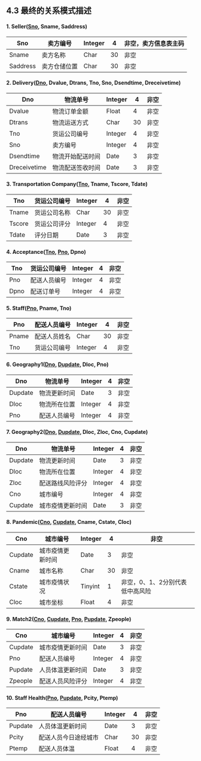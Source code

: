 ## 4.3 最终的关系模式描述

#### 1. Seller(<u>**Sno**</u>, Sname, Saddress)
| Sno      | 卖方编号     | Integer | 4  | 非空，卖方信息表主码 |
|----------|--------------|---------|----|----------------------|
| Sname    | 卖方名称     | Char    | 30 | 非空                 |
| Saddress | 卖方仓储位置 | Char    | 30 | 非空                 |

#### 2. Delivery(<u>**Dno**</u>, Dvalue, Dtrans, Tno, Sno, Dsendtime, Dreceivetime)
| Dno    | 物流单号     | Integer | 4  | 非空 |
|--------|--------------|---------|----|------|
| Dvalue | 物流订单金额 | Float   | 4  | 非空 |
| Dtrans | 物流运送方式 | Char    | 30 | 非空 |
| Tno    | 货运公司编号 | Integer | 4  | 非空 |
| Sno    | 卖方编号     | Integer | 4  | 非空 |
| Dsendtime | 物流开始配送时间 | Date | 3  | 非空 |
| Dreceivetime | 物流配送签收时间 | Date | 3  | 非空 |

#### 3. Transportation Company(<u>**Tno**</u>, Tname, Tscore, Tdate)
| Tno   | 货运公司编号 | Integer | 4  | 非空 |
|-------|--------------|---------|----|------|
| Tname | 货运公司名称 | Char    | 30 | 非空 |
| Tscore | 货运公司评分 | Integer | 4 | 非空 |
| Tdate | 评分日期 | Date  | 3 | 非空 |

#### 4. Acceptance(<u>**Tno**</u>, <u>**Pno**</u>, Dpno)
| Tno  | 货运公司编号 | Integer | 4 | 非空 |
|------|--------------|---------|---|------|
| Pno  | 配送人员编号 | Integer | 4 | 非空 |
| Dpno | 配送订单号   | Integer | 4 | 非空 |

#### 5. Staff(<u>**Pno**</u>, Pname, Tno)
| Pno   | 配送人员编号 | Integer | 4  | 非空 |
|-------|--------------|---------|----|------|
| Pname | 配送人员姓名 | Char    | 30 | 非空 |
| Tno   | 货运公司编号 | Integer | 4  | 非空 |

#### 6. Geography1(<u>**Dno**</u>, <u>**Dupdate**</u>, Dloc, Pno)
| Dno     | 物流单号     | Integer | 4 | 非空 |
|---------|--------------|---------|---|------|
| Dupdate | 物流更新时间 | Date    | 3 | 非空 |
| Dloc    | 物流所在位置 | Integer | 4 | 非空 |
| Pno     | 配送人员编号 | Integer | 4 | 非空 |

#### 7. Geography2(<u>**Dno**</u>, <u>**Dupdate**</u>, Dloc, Zloc, Cno, Cupdate)
| Dno     | 物流单号         | Integer | 4 | 非空 |
|---------|------------------|---------|---|------|
| Dupdate | 物流更新时间     | Date    | 3 | 非空 |
| Dloc    | 物流所在位置     | Integer | 4 | 非空 |
| Zloc    | 配送路线风险评分 | Integer | 4 | 非空 |
| Cno     | 城市编号         | Integer | 4 | 非空 |
| Cupdate | 城市疫情更新时间 | Date    | 3 | 非空 |

#### 8. Pandemic(<u>**Cno**</u>, <u>**Cupdate**</u>, Cname, Cstate, Cloc)
| Cno     | 城市编号         | Integer | 4  | 非空                            |
|---------|------------------|---------|----|---------------------------------|
| Cupdate | 城市疫情更新时间 | Date    | 3  | 非空                            |
| Cname   | 城市名称         | Char    | 30 | 非空                            |
| Cstate  | 城市疫情状况     | Tinyint | 1  | 非空，0、1、2分别代表低中高风险 |
| Cloc    | 城市坐标         | Float   | 4  | 非空                            |

#### 9. Match2(<u>**Cno**</u>, <u>**Cupdate**</u>, <u>**Pno**</u>, <u>**Pupdate**</u>, Zpeople)
| Cno     | 城市编号         | Integer | 4 | 非空 |
|---------|------------------|---------|---|------|
| Cupdate | 城市疫情更新时间 | Date    | 3 | 非空 |
| Pno     | 配送人员编号     | Integer | 4 | 非空 |
| Pupdate | 人员体温更新时间 | Date    | 3 | 非空 |
| Zpeople | 配送人员风险评分 | Integer | 4 | 非空 |

#### 10. Staff Health(<u>**Pno**</u>, <u>**Pupdate**</u>, Pcity, Ptemp)
| Pno     | 配送人员编号         | Integer | 4  | 非空 |
|---------|----------------------|---------|----|------|
| Pupdate | 人员体温更新时间     | Date    | 3  | 非空 |
| Pcity   | 配送人员今日途经城市 | Char    | 30 | 非空 |
| Ptemp   | 配送人员体温         | Float   | 4  | 非空 |
